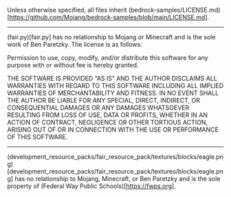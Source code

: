 Unless otherwise specified, all files inherit (bedrock-samples/LICENSE.md)[https://github.com/Mojang/bedrock-samples/blob/main/LICENSE.md].

---

(fair.py)[fair.py] has no relationship to Mojang or Minecraft and is the sole work of Ben Paretzky.  The license is as follows:

Permission to use, copy, modify, and/or distribute this software for
any purpose with or without fee is hereby granted.

THE SOFTWARE IS PROVIDED “AS IS” AND THE AUTHOR DISCLAIMS ALL
WARRANTIES WITH REGARD TO THIS SOFTWARE INCLUDING ALL IMPLIED WARRANTIES
OF MERCHANTABILITY AND FITNESS. IN NO EVENT SHALL THE AUTHOR BE LIABLE
FOR ANY SPECIAL, DIRECT, INDIRECT, OR CONSEQUENTIAL DAMAGES OR ANY
DAMAGES WHATSOEVER RESULTING FROM LOSS OF USE, DATA OR PROFITS, WHETHER IN
AN ACTION OF CONTRACT, NEGLIGENCE OR OTHER TORTIOUS ACTION, ARISING OUT
OF OR IN CONNECTION WITH THE USE OR PERFORMANCE OF THIS SOFTWARE.

---

(development_resource_packs/fair_resource_pack/textures/blocks/eagle.png)[development_resource_packs/fair_resource_pack/textures/blocks/eagle.png] has no relationship to Mojang, Minecraft, or Ben Paretzky and is the sole property of (Federal Way Public Schools)[https://fwps.org].